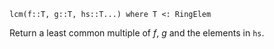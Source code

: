 ```
lcm(f::T, g::T, hs::T...) where T <: RingElem
```

Return a least common multiple of $f$, $g$ and the elements in `hs`.
